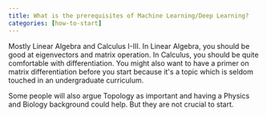 ```yaml
---
title: What is the prerequisites of Machine Learning/Deep Learning?
categories: [how-to-start]
---
```


Mostly Linear Algebra and Calculus I-III. In Linear Algebra, you should be good at eigenvectors and matrix operation. In Calculus, you should be quite comfortable with differentiation. You might also want to have a primer on matrix differentiation before you start because it's a topic which is seldom touched in an undergraduate curriculum.

Some people will also argue Topology as important and having a Physics and Biology background could help. But they are not crucial to start.

